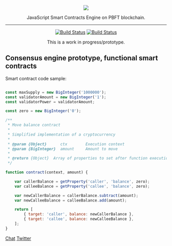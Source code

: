 
<p align="center">
<img src="https://raw.githubusercontent.com/slavasn/bloqly/master/resources/logo.png"/>
</p>    
<p align="center">JavaScript Smart Contracts Engine on PBFT blockchain.</p>


---  
<p align="center">
<a href="https://travis-ci.org/slavasn/bloqly"><img src="https://travis-ci.org/slavasn/bloqly.svg?branch=master" alt="Build Status"></a>
<a href="https://ktlint.github.io/"><img src="https://img.shields.io/badge/code%20style-%E2%9D%A4-FF4081.svg" alt="Build Status"></a>
</p>    

<p align="center">
This is a work in progress/prototype.
</p>     

## Consensus engine prototype, functional smart contracts

Smart contract code sample:

```JavaScript

const maxSupply = new BigInteger('1000000');
const validatorAmount = new BigInteger('1');
const validatorPower = validatorAmount;

const zero = new BigInteger('0');

/**
 * Move balance contract
 *
 * Simplified implementation of a cryptocurrency
 *
 * @param {Object}      ctx        Execution context
 * @param {BigInteger}  amount     Amount to move
 *
 * @return {Object}  Array of properties to set after function execution
 */

function contract(context, amount) {

    var callerBalance = getProperty('caller', 'balance', zero);
    var calleeBalance = getProperty('callee', 'balance', zero);

    var newCallerBalance = callerBalance.subtract(amount);
    var newCalleeBalance = calleeBalance.add(amount);

    return [
        { target: 'caller', balance: newCallerBalance },
        { target: 'callee', balance: newCalleeBalance },
    ];
}

```

[Chat](https://riot.im/app/#/room/#bloqly:matrix.org)
[Twitter](https://twitter.com/slava_snezhkov)
